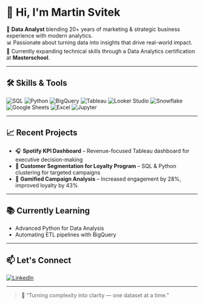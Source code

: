 # 👋 Hi, I'm Martin Svitek

🎯 **Data Analyst** blending 20+ years of marketing & strategic business experience with modern analytics.  
📊 Passionate about turning data into insights that drive real-world impact.  
🚀 Currently expanding technical skills through a Data Analytics certification at **Masterschool**.

---

## 🛠️ Skills & Tools

![SQL](https://img.shields.io/badge/SQL-PostgreSQL-informational?logo=postgresql&logoColor=white)
![Python](https://img.shields.io/badge/Python-Data%20Science-blue?logo=python&logoColor=white)
![BigQuery](https://img.shields.io/badge/BigQuery-GCP-blue?logo=googlecloud&logoColor=white)
![Tableau](https://img.shields.io/badge/Tableau-Dashboard-orange?logo=tableau&logoColor=white)
![Looker Studio](https://img.shields.io/badge/Looker%20Studio-Reporting-lightgrey?logo=googleanalytics&logoColor=white)
![Snowflake](https://img.shields.io/badge/snowflake-%2329B5E8.svg?style=for-the-badge&logo=snowflake&logoColor=white)
![Google Sheets](https://img.shields.io/badge/Sheets-Analytics-brightgreen?logo=googlesheets&logoColor=white)
![Excel](https://img.shields.io/badge/Excel-Advanced-green?logo=microsoftexcel&logoColor=white)
![Jupyter](https://img.shields.io/badge/Jupyter-Notebooks-orange?logo=jupyter&logoColor=white)

---

## 📈 Recent Projects

- 🎧 **Spotify KPI Dashboard** – Revenue-focused Tableau dashboard for executive decision-making  
- 🛒 **Customer Segmentation for Loyalty Program** – SQL & Python clustering for targeted campaigns  
- 🧩 **Gamified Campaign Analysis** – Increased engagement by 28%, improved loyalty by 43%  

---

## 📚 Currently Learning

- Advanced Python for Data Analysis  
- Automating ETL pipelines with BigQuery

---

## 📫 Let's Connect

[![LinkedIn](https://img.shields.io/badge/LinkedIn-MartinSvitek-blue?logo=linkedin&logoColor=white)](https://www.linkedin.com/in/svitekmartin/)

---

> 🧠 “Turning complexity into clarity — one dataset at a time.”

